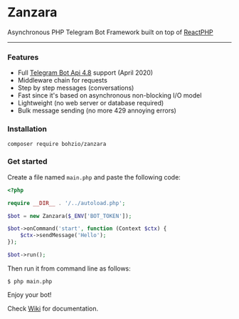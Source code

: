 # Zanzara
Asynchronous PHP Telegram Bot Framework built on top of [ReactPHP](https://reactphp.org/)

---

### Features
* Full [Telegram Bot Api 4.8](https://core.telegram.org/bots/api) support (April 2020)
* Middleware chain for requests
* Step by step messages (conversations)
* Fast since it's based on asynchronous non-blocking I/O model
* Lightweight (no web server or database required)
* Bulk message sending (no more 429 annoying errors)

### Installation
```
composer require bohzio/zanzara
```
    
### Get started

Create a file named ```main.php``` and paste the following code:

```php
<?php

require __DIR__ . '/../autoload.php';

$bot = new Zanzara($_ENV['BOT_TOKEN']);

$bot->onCommand('start', function (Context $ctx) {
    $ctx->sendMessage('Hello');
});

$bot->run();
```

Then run it from command line as follows:

    $ php main.php

Enjoy your bot!

Check [Wiki](https://github.com/bohzio/zanzara/wiki) for documentation.